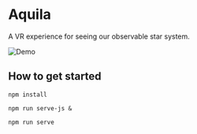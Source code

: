 # Aquila

A VR experience for seeing our observable star system.

![Demo](https://github.com/deluxe-pig/Aquila/blob/master/docs/Aquila-Demo-1-1.gif)

## How to get started

`npm install`

`npm run serve-js &`

`npm run serve`
